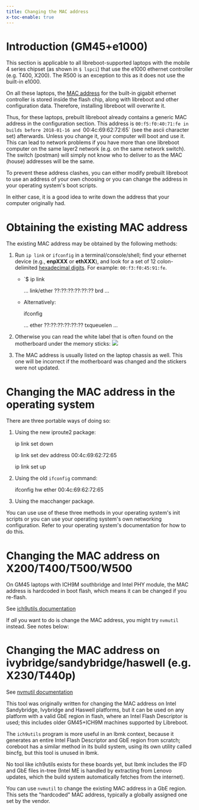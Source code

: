 ```yaml
---
title: Changing the MAC address
x-toc-enable: true
---
```


Introduction (GM45+e1000)
=========================

This section is applicable to all libreboot-supported laptops with the
mobile 4 series chipset (as shown in `$ lspci`)
that use the e1000 ethernet controller (e.g. T400, X200).
The R500 is an exception to this as it does not use the built-in e1000.

On all these laptops, the
[MAC address](https://en.wikipedia.org/wiki/MAC_address)
for the built-in gigabit ethernet controller is stored inside the flash chip,
along with libreboot and other configuration data. Therefore, installing
libreboot will overwrite it.

Thus, for these laptops, prebuilt libreboot already contains a generic
MAC address in the configuration section. This address is `00:f5:f0:40:71:fe
in builds before 2018-01-16 and `00:4c:69:62:72:65` (see the ascii character
set) afterwards.
Unless you change it, your computer will boot and use it. This can lead
to network problems if you have more than one libreboot computer on
the same layer2 network (e.g. on the same network switch). The switch
(postman) will simply not know who to deliver to as the MAC (house) addresses
will be the same.

To prevent these address clashes, you can either modify prebuilt libreboot
to use an address of your own choosing or you can change the address in your
operating system's boot scripts.

In either case, it is a good idea to write down the address that your
computer originally had.

Obtaining the existing MAC address
==================================

The existing MAC address may be obtained by the following methods:

1.  Run `ip link` or `ifconfig` in a terminal/console/shell;
    find your ethernet device (e.g., **enpXXX** or **ethXXX**),
    and look for a set of 12 colon-delimited
    [hexadecimal digits](https://en.wikipedia.org/wiki/Hexadecimal).
    For example: `00:f3:f0:45:91:fe`.

    * `$ ip link

         ... link/ether ??:??:??:??:??:?? brd ...

    * Alternatively:

        ifconfig

        ... ether ??:??:??:??:??:?? txqueuelen ...


2.  Otherwise you can read the white label that is often found on the
    motherboard under the memory sticks:
    ![](https://av.libreboot.org/t400/macaddress1.jpg)

3.  The MAC address is usually listed on the laptop chassis as well. This one
    will be incorrect if the motherboard was changed and the stickers were not
    updated.

Changing the MAC address in the operating system
================================================

There are three portable ways of doing so:

1.  Using the new iproute2 package:

	ip link set <interface> down

	ip link set dev <interface> address 00:4c:69:62:72:65

	ip link set <interface> up


2.  Using the old `ifconfig` command:

	ifconfig <interface> hw ether 00:4c:69:62:72:65


3. Using the macchanger package.

You can use use of these three methods in your operating system's
init scripts or you can use your operating system's own networking
configuration. Refer to your operating system's documentation for
how to do this.

Changing the MAC address on X200/T400/T500/W500
===============================================

On GM45 laptops with ICH9M southbridge and Intel PHY module, the MAC address
is hardcoded in boot flash, which means it can be changed if you re-flash.

See [ich9utils documentation](../install/ich9utils.md)

If *all* you want to do is change the MAC address, you might try `nvmutil`
instead. See notes below:

Changing the MAC address on ivybridge/sandybridge/haswell (e.g. X230/T440p)
=========================================================

See [nvmutil documentation](../install/nvmutil.md)

This tool was originally written for changing the MAC address on Intel
Sandybridge, Ivybridge and Haswell platforms, but it can be used on any
platform with a valid GbE region in flash, where an Intel Flash Descriptor
is used; this includes older GM45+ICH9M machines supported by Libreboot.

The `ich9utils` program is more useful in an lbmk context, because it
generates an entire Intel Flash Descriptor and GbE region from scratch;
coreboot has a similar method in its build system, using its own utility
called bincfg, but this tool is unused in lbmk.

No tool like ich9utils exists for these boards yet, but lbmk includes the IFD
and GbE files in-tree (Intel ME is handled by extracting from Lenovo updates,
which the build system automatically fetches from the internet).

You can use `nvmutil` to change the existing MAC address in a GbE region. This
sets the "hardcoded" MAC address, typically a globally assigned one set by
the vendor.
